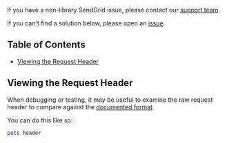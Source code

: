 If you have a non-library SendGrid issue, please contact our [support team](https://support.sendgrid.com).

If you can't find a solution below, please open an [issue](https://github.com/sendgrid/smtpapi-ruby/issues).

## Table of Contents
* [Viewing the Request Header](#request-header)

<a name="request-header"></a>
## Viewing the Request Header

When debugging or testing, it may be useful to examine the raw request header to compare against the [documented format](https://sendgrid.com/docs/API_Reference/api_v3.html).

You can do this like so:

```ruby
puts header
```
